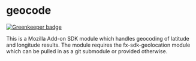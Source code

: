 geocode
===

[![Greenkeeper badge](https://badges.greenkeeper.io/clarkbw/fx-sdk-geocode.svg)](https://greenkeeper.io/)

This is a Mozilla Add-on SDK module which handles geocoding of latitude and longitude results.  The module requires the fx-sdk-geolocation module which can be pulled in as a git submodule or provided otherwise.
